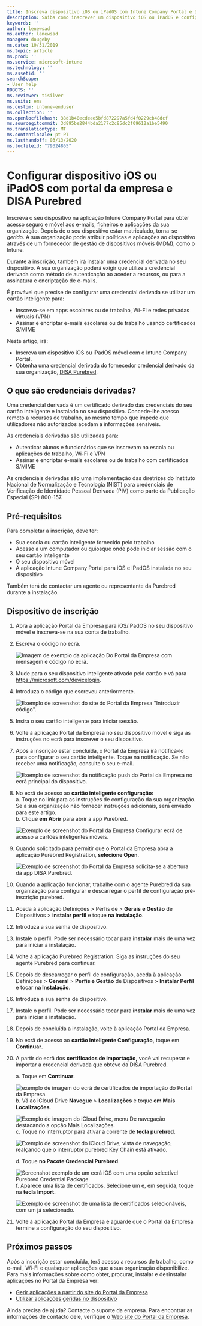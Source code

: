 ```yaml
---
title: Inscreva dispositivo iOS ou iPadOS com Intune Company Portal e DISA Purebred
description: Saiba como inscrever um dispositivo iOS ou iPadOS e configurar a autenticação credencial derivada com DISA Purebred.
keywords: ''
author: lenewsad
ms.author: lanewsad
manager: dougeby
ms.date: 10/31/2019
ms.topic: article
ms.prod: ''
ms.service: microsoft-intune
ms.technology: ''
ms.assetid: ''
searchScope:
- User help
ROBOTS: ''
ms.reviewer: tisilver
ms.suite: ems
ms.custom: intune-enduser
ms.collection: ''
ms.openlocfilehash: 38d1b40ecdeee5bfd872297a5fd4f0229cb48dcf
ms.sourcegitcommit: 3d895be2844bda2177c2c85dc2f09612a1be5490
ms.translationtype: MT
ms.contentlocale: pt-PT
ms.lasthandoff: 03/13/2020
ms.locfileid: "79324865"
---
```

# <a name="set-up-ios-or-ipados-device-with-company-portal-and-disa-purebred"></a>Configurar dispositivo iOS ou iPadOS com portal da empresa e DISA Purebred  

Inscreva o seu dispositivo na aplicação Intune Company Portal para obter acesso seguro e móvel aos e-mails, ficheiros e aplicações da sua organização. Depois de o seu dispositivo estar matriculado, torna-se *gerido*. A sua organização pode atribuir políticas e aplicações ao dispositivo através de um fornecedor de gestão de dispositivos móveis (MDM), como o Intune.  

Durante a inscrição, também irá instalar uma credencial derivada no seu dispositivo. A sua organização poderá exigir que utilize a credencial derivada como método de autenticação ao aceder a recursos, ou para a assinatura e encriptação de e-mails. 

É provável que precise de configurar uma credencial derivada se utilizar um cartão inteligente para:

* Inscreva-se em apps escolares ou de trabalho, Wi-Fi e redes privadas virtuais (VPN)
* Assinar e encriptar e-mails escolares ou de trabalho usando certificados S/MIME  

Neste artigo, irá:  

   * Inscreva um dispositivo iOS ou iPadOS móvel com o Intune Company Portal.  
   * Obtenha uma credencial derivada do fornecedor credencial derivado da sua organização, [DISA Purebred](https://cyber.mil/pki-pke/purebred/).  

## <a name="what-are-derived-credentials"></a>O que são credenciais derivadas?  
Uma credencial derivada é um certificado derivado das credenciais do seu cartão inteligente e instalado no seu dispositivo. Concede-lhe acesso remoto a recursos de trabalho, ao mesmo tempo que impede que utilizadores não autorizados acedam a informações sensíveis.  

As credenciais derivadas são utilizadas para: 
* Autenticar alunos e funcionários que se inscrevam na escola ou aplicações de trabalho, Wi-Fi e VPN
* Assinar e encriptar e-mails escolares ou de trabalho com certificados S/MIME

As credenciais derivadas são uma implementação das diretrizes do Instituto Nacional de Normalização e Tecnologia (NIST) para credenciais de Verificação de Identidade Pessoal Derivada (PIV) como parte da Publicação Especial (SP) 800-157.  

## <a name="prerequisites"></a>Pré-requisitos

 Para completar a inscrição, deve ter:

* Sua escola ou cartão inteligente fornecido pelo trabalho
* Acesso a um computador ou quiosque onde pode iniciar sessão com o seu cartão inteligente
* O seu dispositivo móvel
* A aplicação Intune Company Portal para iOS e iPadOS instalada no seu dispositivo   

Também terá de contactar um agente ou representante da Purebred durante a instalação.      

## <a name="enroll-device"></a>Dispositivo de inscrição  
1. Abra a aplicação Portal da Empresa para iOS/iPadOS no seu dispositivo móvel e inscreva-se na sua conta de trabalho.  

2. Escreva o código no ecrã.  

    ![Imagem de exemplo da aplicação Do Portal da Empresa com mensagem e código no ecrã.](./media/copy-code-intercede.png)  
3. Mude para o seu dispositivo inteligente ativado pelo cartão e vá para https://microsoft.com/devicelogin. 
4. Introduza o código que escreveu anteriormente.  

    ![Exemplo de screenshot do site do Portal da Empresa "Introduzir código".](./media/enter-code-intercede.png)   

5. Insira o seu cartão inteligente para iniciar sessão.  
6. Volte à aplicação Portal da Empresa no seu dispositivo móvel e siga as instruções no ecrã para inscrever o seu dispositivo.  
7. Após a inscrição estar concluída, o Portal da Empresa irá notificá-lo para configurar o seu cartão inteligente. Toque na notificação. Se não receber uma notificação, consulte o seu e-mail.   

    ![Exemplo de screenshot da notificação push do Portal da Empresa no ecrã principal do dispositivo.](./media/action-required-in-app-intercede.png)  
8. No ecrã de acesso ao **cartão inteligente configuração:**  
    a. Toque no link para as instruções de configuração da sua organização. Se a sua organização não fornecer instruções adicionais, será enviado para este artigo.  
    b. Clique **em Abrir** para abrir a app Purebred.  

    ![Exemplo de screenshot do Portal da Empresa Configurar ecrã de acesso a cartões inteligentes móveis.](./media/smart-card-open-disa-purebred.png)  
9. Quando solicitado para permitir que o Portal da Empresa abra a aplicação Purebred Registration, **selecione Open**.   

    ![Exemplo de screenshot do Portal da Empresa solicita-se a abertura da app DISA Purebred.](./media/open-app-prompt-disa-purbred.png)  
10. Quando a aplicação funcionar, trabalhe com o agente Purebred da sua organização para configurar e descarregar o perfil de configuração pré-inscrição purebred.   
11. Aceda à aplicação Definições > Perfis de > **Gerais** **e Gestão** de Dispositivos > **instalar perfil** e toque **na instalação**.  
12. Introduza a sua senha de dispositivo.  
13. Instale o perfil. Pode ser necessário tocar para **instalar** mais de uma vez para iniciar a instalação. 
14. Volte à aplicação Purebred Registration. Siga as instruções do seu agente Purebred para continuar.  
 
15. Depois de descarregar o perfil de configuração, aceda à aplicação Definições > **General** > **Perfis e Gestão** de Dispositivos > **Instalar Perfil** e tocar **na Instalação**.   
16.  Introduza a sua senha de dispositivo.
17. Instale o perfil. Pode ser necessário tocar para **instalar** mais de uma vez para iniciar a instalação. 
18. Depois de concluída a instalação, volte à aplicação Portal da Empresa.  
19.  No ecrã de acesso ao **cartão inteligente Configuração,** toque em **Continuar**.  

20. A partir do ecrã dos **certificados de importação,** você vai recuperar e importar a credencial derivada que obteve da DISA Purebred.  

    a. Toque em **Continuar**.   

    ![exemplo de imagem do ecrã de certificados de importação do Portal da Empresa.](./media/import-certificate-disa-purebred.png)  
    b. Vá ao iCloud Drive **Navegue** > **Localizações** e toque **em Mais Localizações**.  

    ![Exemplo de imagem do iCloud Drive, menu De navegação destacando a opção Mais Localizações.](./media/icloud-drive-more-locations.png)  
    c. Toque no interruptor para ativar a corrente de **tecla purebred**.  

    ![Exemplo de screenshot do iCloud Drive, vista de navegação, realçando que o interruptor purebred Key Chain está ativado.](./media/icloud-drive-enable-purebred-keychain.png)   

    d. Toque **no Pacote Credencial Purebred**.  

    ![Screenshot exemplo de um ecrã iOS com uma opção selectível Purebred Credential Package.](./media/purebred-credential-package.png)  
    f. Aparece uma lista de certificados. Selecione um e, em seguida, toque na **tecla Import**.  

    ![Exemplo de screenshot de uma lista de certificados selecionáveis, com um já selecionado.](./media/import-purebred-keychain.png) 
21. Volte à aplicação Portal da Empresa e aguarde que o Portal da Empresa termine a configuração do seu dispositivo.   

## <a name="next-steps"></a>Próximos passos  
Após a inscrição estar concluída, terá acesso a recursos de trabalho, como e-mail, Wi-Fi e quaisquer aplicações que a sua organização disponibilize. Para mais informações sobre como obter, procurar, instalar e desinstalar aplicações no Portal da Empresa ver:

* [Gerir aplicações a partir do site do Portal da Empresa](manage-apps-cpweb.md)  
* [Utilizar aplicações geridas no dispositivo](use-managed-apps-on-your-device-ios.md)  

Ainda precisa de ajuda? Contacte o suporte da empresa. Para encontrar as informações de contacto dele, verifique o [Web site do Portal da Empresa](https://go.microsoft.com/fwlink/?linkid=2010980).

